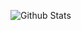 ![Github Stats](https://github-readme-stats.vercel.app/api?username=tmkx&show_icons=true&count_private=true&theme=dracula)
